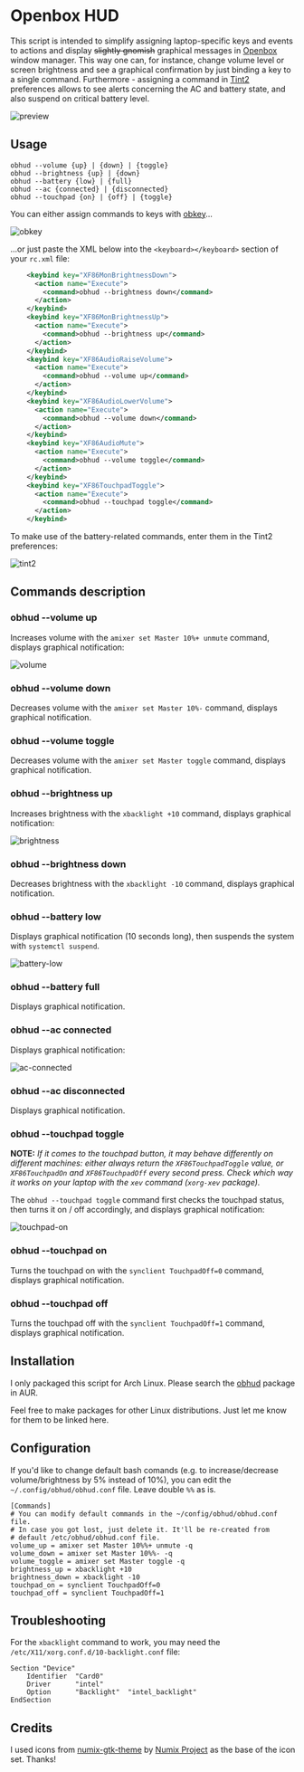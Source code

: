 # Openbox HUD

This script is intended to simplify assigning 
laptop-specific keys and events to actions and display ~~slightly gnomish~~
graphical messages in [Openbox](http://openbox.org) window manager. 
This way one can, for instance, change volume level or screen brightness 
and see a graphical confirmation by just binding a key to a single 
command. Furthermore - assigning a command in [Tint2](https://gitlab.com/o9000/tint2) 
preferences allows to see alerts concerning the AC and
battery state, and also suspend on critical battery level.

![preview](http://nwg.pl/obhud/images/preview1.png)

## Usage
````
obhud --volume {up} | {down} | {toggle}
obhud --brightness {up} | {down}
obhud --battery {low} | {full}
obhud --ac {connected} | {disconnected}
obhud --touchpad {on} | {off} | {toggle}
````
You can either assign commands to keys with [obkey](https://code.google.com/archive/p/obkey)...

![obkey](http://nwg.pl/obhud/images/obkey1.png)

...or just paste the XML below 
into the `<keyboard></keyboard>` section of your `rc.xml` file:

````xml
    <keybind key="XF86MonBrightnessDown">
      <action name="Execute">
        <command>obhud --brightness down</command>
      </action>
    </keybind>
    <keybind key="XF86MonBrightnessUp">
      <action name="Execute">
        <command>obhud --brightness up</command>
      </action>
    </keybind>
    <keybind key="XF86AudioRaiseVolume">
      <action name="Execute">
        <command>obhud --volume up</command>
      </action>
    </keybind>
    <keybind key="XF86AudioLowerVolume">
      <action name="Execute">
        <command>obhud --volume down</command>
      </action>
    </keybind>
    <keybind key="XF86AudioMute">
      <action name="Execute">
        <command>obhud --volume toggle</command>
      </action>
    </keybind>
    <keybind key="XF86TouchpadToggle">
      <action name="Execute">
        <command>obhud --touchpad toggle</command>
      </action>
    </keybind>
````

To make use of the battery-related commands, enter them in the 
Tint2 preferences:

![tint2](http://nwg.pl/obhud/images/tint2.png)

## Commands description

### obhud --volume up

Increases volume with the `amixer set Master 10%+ unmute` command, 
displays graphical notification:

![volume](http://nwg.pl/obhud/images/volume.png)

### obhud --volume down

Decreases volume with the `amixer set Master 10%-` command, displays
graphical notification.

### obhud --volume toggle

Decreases volume with the `amixer set Master toggle` command, displays
graphical notification.

### obhud --brightness up

Increases brightness with the `xbacklight +10` command, displays
graphical notification:

![brightness](http://nwg.pl/obhud/images/brightness.png)

### obhud --brightness down

Decreases brightness with the `xbacklight -10` command, displays
graphical notification.

### obhud --battery low

Displays graphical notification (10 seconds long), then suspends 
the system with `systemctl suspend`.

![battery-low](http://nwg.pl/obhud/images/battery-low.png)

### obhud --battery full

Displays graphical notification.

### obhud --ac connected

Displays graphical notification:

![ac-connected](http://nwg.pl/obhud/images/ac-connected.png)

### obhud --ac disconnected

Displays graphical notification.

### obhud --touchpad toggle

**NOTE:** *If it comes to the touchpad button, it may behave differently on different machines:
either always return the `XF86TouchpadToggle` value, or `XF86TouchpadOn` and 
`XF86TouchpadOff` every second press. Check which way it works on your laptop with 
the `xev` command (`xorg-xev` package).*

The `obhud --touchpad toggle` command first checks the touchpad status, then turns
it on / off accordingly, and displays graphical notification:

![touchpad-on](http://nwg.pl/obhud/images/touchpad-on.png)

### obhud --touchpad on

Turns the touchpad on with the `synclient TouchpadOff=0` command, displays
graphical notification.

### obhud --touchpad off

Turns the touchpad off with the `synclient TouchpadOff=1` command, displays
graphical notification.

## Installation
I only packaged this script for Arch Linux. Please search
the [obhud](https://aur.archlinux.org/packages/obhud) package in AUR.

Feel free to make packages for other Linux distributions. Just let me
know for them to be linked here.

## Configuration
If you'd like to change default bash comands (e.g. to 
increase/decrease volume/brightness by 5% instead of 10%), you can
edit the `~/.config/obhud/obhud.conf` file. Leave double `%%` as is.
````commandline
[Commands]
# You can modify default commands in the ~/config/obhud/obhud.conf file.
# In case you got lost, just delete it. It'll be re-created from
# default /etc/obhud/obhud.conf file.
volume_up = amixer set Master 10%%+ unmute -q
volume_down = amixer set Master 10%%- -q
volume_toggle = amixer set Master toggle -q
brightness_up = xbacklight +10
brightness_down = xbacklight -10
touchpad_on = synclient TouchpadOff=0
touchpad_off = synclient TouchpadOff=1

```` 
## Troubleshooting
For the `xbacklight` command to work, you may need the 
`/etc/X11/xorg.conf.d/10-backlight.conf` file:
````commandline
Section "Device"
    Identifier  "Card0"
    Driver      "intel"
    Option      "Backlight"  "intel_backlight"
EndSection
````

## Credits
I used icons from [numix-gtk-theme](https://www.archlinux.org/packages/community/any/numix-gtk-theme)
by [Numix Project](http://numixproject.org) as the base of the icon set. Thanks!

